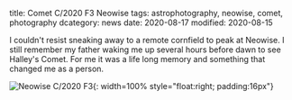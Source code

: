 title: Comet C/2020 F3 Neowise
tags: astrophotography, neowise, comet, photography
dcategory: news
date: 2020-08-17
modified: 2020-08-15

I couldn't resist sneaking away to a remote cornfield to peak at Neowise.   I still remember my father waking me up several hours before dawn to see Halley's Comet.   For me it was a life long memory and something that changed me as a person. 


![Neowise C/2020 F3]({static}/images/DSC_7768.JPG){: width=100% style="float:right; padding:16px"}
